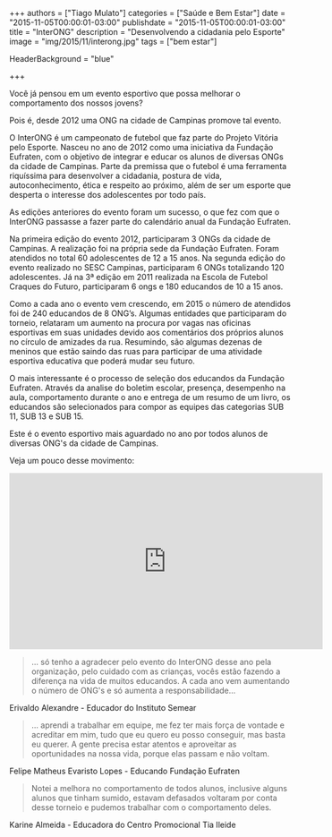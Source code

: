+++
authors = ["Tiago Mulato"]
categories = ["Saúde e Bem Estar"]
date = "2015-11-05T00:00:01-03:00"
publishdate = "2015-11-05T00:00:01-03:00"
title = "InterONG"
description = "Desenvolvendo a cidadania pelo Esporte"
image = "img/2015/11/interong.jpg"
tags = ["bem estar"]

  HeaderBackground = "blue"

+++




Você já pensou em um evento esportivo que possa melhorar o comportamento dos nossos jovens?

Pois é, desde 2012 uma ONG na cidade de Campinas promove tal evento.

O InterONG é um campeonato de futebol que faz parte do Projeto Vitória pelo Esporte. Nasceu no ano de 2012 como uma iniciativa da Fundação Eufraten, com o objetivo de integrar e educar os alunos de diversas ONGs da cidade de Campinas. Parte da premissa que o futebol é uma ferramenta riquíssima para desenvolver a cidadania, postura de vida, autoconhecimento, ética e respeito ao próximo, além de ser um esporte que desperta o interesse dos adolescentes por todo país.

As edições anteriores do evento foram um sucesso, o que fez com que o InterONG passasse a fazer parte do calendário anual da Fundação Eufraten.

Na primeira edição do evento 2012, participaram 3 ONGs da cidade de Campinas. A realização foi na própria sede da Fundação Eufraten. Foram atendidos no total 60 adolescentes de 12 a 15 anos. Na segunda edição do evento realizado no SESC Campinas, participaram 6 ONGs totalizando 120 adolescentes. Já na 3ª edição em 2011 realizada na Escola de Futebol Craques do Futuro, participaram 6 ongs e 180 educandos de 10 a 15 anos.

Como a cada ano o evento vem crescendo, em 2015 o número de atendidos foi de 240 educandos de 8 ONG’s. Algumas entidades que participaram do torneio, relataram um aumento na procura por vagas nas oficinas esportivas em suas unidades devido aos comentários dos próprios alunos no círculo de amizades da rua. Resumindo, são algumas dezenas de meninos que estão saindo das ruas para participar de uma atividade esportiva educativa que poderá mudar seu futuro.


O mais interessante é o processo de seleção dos educandos da Fundação Eufraten. Através da analise do boletim escolar, presença, desempenho na aula, comportamento durante o ano e entrega de um resumo de um livro, os educandos são selecionados para compor as equipes das categorias SUB 11, SUB 13 e SUB 15.

Este é o evento esportivo mais aguardado no ano por todos alunos de diversas ONG's da cidade de Campinas.

Veja um pouco desse movimento:
<iframe width="560" height="315" src="https://www.youtube.com/embed/km3DpI_6lfQ" frameborder="0" allowfullscreen></iframe>


> ... só tenho a agradecer pelo evento do InterONG desse ano pela organização, pelo cuidado com as crianças, vocês estão fazendo a diferença na vida de muitos educandos. A cada ano vem aumentando o número de ONG's e só aumenta a responsabilidade...

 Erivaldo Alexandre - Educador do Instituto Semear

>... aprendi a trabalhar em equipe, me fez ter mais força de vontade e acreditar em mim, tudo que eu quero eu posso conseguir, mas basta eu querer. A gente precisa estar atentos e aproveitar as oportunidades na nossa vida, porque elas passam e não voltam.

 Felipe Matheus Evaristo Lopes - Educando Fundação Eufraten

>Notei a melhora no comportamento de todos alunos, inclusive alguns alunos que tinham sumido, estavam defasados voltaram por conta desse torneio e pudemos trabalhar com o comportamento deles.

 Karine Almeida - Educadora do Centro Promocional Tia Ileide
